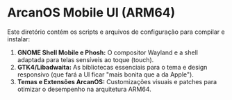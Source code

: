 # ArcanOS Mobile UI (ARM64)

Este diretório contém os scripts e arquivos de configuração para compilar e instalar:

1.  **GNOME Shell Mobile e Phosh:** O compositor Wayland e a shell adaptada para telas sensíveis ao toque (touch).
2.  **GTK4/Libadwaita:** As bibliotecas essenciais para o tema e design responsivo (que fará a UI ficar "mais bonita que a da Apple").
3.  **Temas e Extensões ArcanOS:** Customizações visuais e patches para otimizar o desempenho na arquitetura ARM64.
